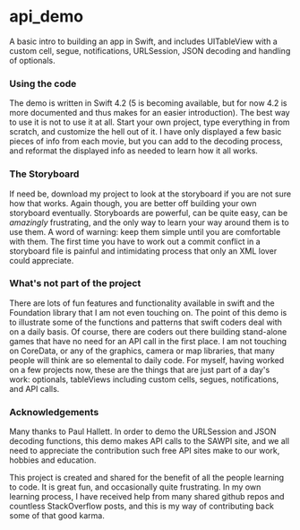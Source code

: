 # api_demo
A basic intro to building an app in Swift, and includes UITableView with a custom cell, segue, notifications, URLSession, JSON decoding and handling of optionals. 

### Using the code
The demo is written in Swift 4.2 (5 is becoming available, but for now 4.2 is more documented and thus makes for an easier introduction). The best way to use it is not to use it at all. Start your own project, type everything in from scratch, and customize the hell out of it. I have only displayed a few basic pieces of info from each movie, but you can add to the decoding process, and reformat the displayed info as needed to learn how it all works. 

### The Storyboard
If need be, download my project to look at the storyboard if you are not sure how that works. Again though, you are better off building your own storyboard eventually. Storyboards are powerful, can be quite easy, can be _amazingly_ frustrating, and the only way to learn your way around them is to use them. A word of warning: keep them simple until you are comfortable with them. The first time you have to work out a commit conflict in a storyboard file is painful and intimidating process that only an XML lover could appreciate.

### What's not part of the project
There are lots of fun features and functionality available in swift and the Foundation library that I am not even touching on. The point of this demo is to illustrate some of the functions and patterns that swift coders deal with on a daily basis. Of course, there are coders out there building stand-alone games that have no need for an API call in the first place. I am not touching on CoreData, or any of the graphics, camera or map libraries, that many people will think are so elemental to daily code. For myself, having worked on a few projects now, these are the things that are just part of a day's work: optionals, tableViews including custom cells, segues, notifications, and API calls.

### Acknowledgements
Many thanks to Paul Hallett. In order to demo the URLSession and JSON decoding functions, this demo makes API calls to the SAWPI site, and we all need to appreciate the contribution such free API sites make to our work, hobbies and education. 

This project is created and shared for the benefit of all the people learning to code. It is great fun, and occasionally quite frustrating. In my own learning process, I have received help from many shared github repos and countless StackOverflow posts, and this is my way of contributing back some of that good karma. 
